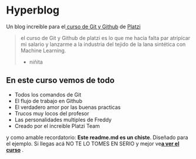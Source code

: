 # Hyperblog
Un blog increible para el[ curso de Git y Github](https://platzi.com/cursos/git-github/ " cursode Git y Github") de [Platzi](https://platzi.com/ "Platzi")
> el curso de Git y Github de platzi es lo que me hacia falta par atripícar mi salario y lanzarme a la industria del tejido de la lana sintética con Machine Learning.
> - niñita

## En este curso vemos de todo
* Todos los comandos de Git
* El flujo de trabajo en Github
* El verdadero amor por las buenas practicas
* Trucos muy locos del profesor
* Las personalidades multiples de Freddy
* Creado por el increible Platzi Team

y como amable recordatorio: **Este readme.md es un chiste**. Diseñado para el ejemplo. Si llegas acá NO TE LO TOMES EN SERIO  y mejor ve[**a ver el curso**](https/://platzi.com/ "a ver el curso") .
